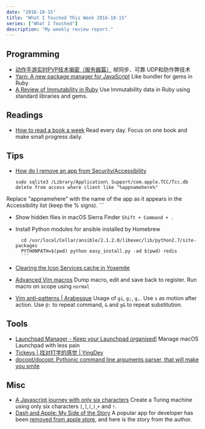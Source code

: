 ```yaml
---
date: "2016-10-15"
title: "What I Touched This Week 2016-10-15"
series: ["What I Touched"]
description: "My weekly review report."
---
```


## Programming

* [动作手游实时PVP技术揭密（服务器篇）][1] 帧同步、可靠 UDP和防作弊技术
* [Yarn: A new package manager for JavaScript][2] Like bundler for gems in Ruby
* [A Review of Immutability in Ruby][3] Use Immutability data in Ruby using standard libraries and gems.

<!--more-->

## Readings

* [How to read a book a week][4] Read every day. Focus on one book and make small progress daily.

## Tips

* [How do I remove an app from Security/Accessibility][5]

    ```
    sudo sqlite3 /Library/Application\ Support/com.apple.TCC/Tcc.db
    delete from access where client like "%appnamehere%"
Replace "appnamehere" with the name of the app as it appears in the Accessibility list (keep the % signs).
    ```
* Show hidden files in macOS Sierra Finder `Shift + Command + .`
* Install Python modules for ansible installed by Homebrew

    ```
      cd /usr/local/Cellar/ansible/2.1.2.0/libexec/lib/python2.7/site-packages
      PYTHONPATH=$(pwd) python easy_install.py -ad $(pwd) redis
      ```

* [Clearing the Icon Services cache in Yosemite][6]
* [Advanced Vim macros][7] Dump macro, edit and save back to register. Run macro on scope using `normal`
* [Vim anti-patterns | Arabesque][8] Usage of `gi`, `g;`, `g,`. Use `s` as motion after action. Use `@:` to repeat command, `&` and `g&` to repeat substitution.

## Tools

* [Launchpad Manager - Keep your Launchpad organised!][9] Manage macOS Launchpad with less pain
* [Tickeys | 找对打字的感觉 | YingDev][10]
* [docopt/docopt: Pythonic command line arguments parser, that will make you smile][11]

## Misc

* [A Javascript journey with only six characters][12] Create a Turing machine using only six characters `[`,`]`,`(`,`)`,`+` and `!`.
* [Dash and Apple: My Side of the Story][13] A popular app for developer has been [removed from apple store][14], and here is the story from the author.

[1]:    http://gad.qq.com/article/detail/7171237?hmsr=toutiao.io&utm_medium=toutiao.io&utm_source=toutiao.io
[2]:    https://code.facebook.com/posts/1840075619545360?utm_campaign=digest&utm_medium=email&utm_source=app
[3]:    https://blog.codeship.com/a-review-of-immutability-in-ruby/
[4]:    http://www.theverge.com/tldr/2016/9/25/12284400/how-to-read-more-books
[5]:    https://discussions.apple.com/thread/5522241?tstart=0
[6]:    http://furbo.org/2015/01/19/clearing-the-icon-services-cache-in-yosemite/
[7]:    https://sanctum.geek.nz/arabesque/advanced-vim-macros/
[8]:    https://sanctum.geek.nz/arabesque/vim-anti-patterns/
[9]:    http://launchpadmanager.com/
[10]:   http://www.yingdev.com/projects/tickeys
[11]:   https://github.com/docopt/docopt
[12]:   http://jazcash.com/a-javascript-journey-with-only-six-characters/
[13]:   https://blog.kapeli.com/dash-and-apple-my-side-of-the-story?utm_campaign=digest&utm_medium=email&utm_source=app
[14]:   https://blog.kapeli.com/apple-removed-dash-from-the-app-store#what-happened
